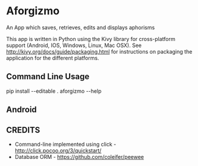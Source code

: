 Aforgizmo
=========

An App which saves, retrieves, edits and displays aphorisms

This app is written in Python using the Kivy library for cross-platform support (Android, IOS, Windows, Linux, Mac OSX).  See http://kivy.org/docs/guide/packaging.html for instructions on packaging the application for the different platforms.

Command Line Usage
------------------
pip install --editable .
aforgizmo --help

Android
-------

CREDITS
-------
 * Command-line implemented using click - http://click.pocoo.org/3/quickstart/
 * Database ORM - https://github.com/coleifer/peewee
